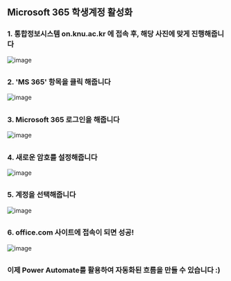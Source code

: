 ## Microsoft 365 학생계정 활성화

### 1. 통합정보시스템 on.knu.ac.kr 에 접속 후, 해당 사진에 맞게 진행해줍니다

![image](https://github.com/SangYoupLee/PowerPlatform/assets/125184499/30afd359-4a00-4525-9338-6721e8fe8134)
##

### 2. 'MS 365' 항목을 클릭 해줍니다

![image](https://github.com/SangYoupLee/PowerPlatform/assets/125184499/2866477c-c1fa-4df6-9e9d-b00369281448)
##

### 3. Microsoft 365 로그인을 해줍니다

![image](https://github.com/SangYoupLee/PowerPlatform/assets/125184499/e0fe5858-53ef-4485-9182-e34bf01baf2e)
##

### 4. 새로운 암호를 설정해줍니다

![image](https://github.com/SangYoupLee/PowerPlatform/assets/125184499/d66b9298-2265-4fbd-8ad7-5cfa2a0ae96a)
##

### 5. 계정을 선택해줍니다

![image](https://github.com/SangYoupLee/PowerPlatform/assets/125184499/99e0f5f7-abcb-4f34-b464-87ea29639980)
##

### 6. office.com 사이트에 접속이 되면 성공!

![image](https://github.com/SangYoupLee/PowerPlatform/assets/125184499/14108a03-cd53-4f6e-9d2a-e084e1c95bd7)
##

### 이제 Power Automate를 활용하여 자동화된 흐름을 만들 수 있습니다 :)
